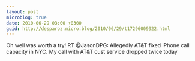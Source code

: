 ```yaml
---
layout: post
microblog: true
date: 2010-06-29 03:00 +0300
guid: http://desparoz.micro.blog/2010/06/29/t17296009922.html
---
```

Oh well was worth a try! RT @JasonDPG: Allegedly AT&amp;T fixed iPhone call capacity in NYC. My call with AT&amp;T cust service dropped twice today
